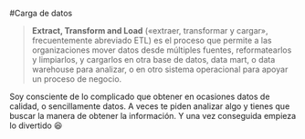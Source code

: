 \#Carga de datos

> **Extract, Transform and Load** \(«extraer, transformar y cargar», frecuentemente abreviado ETL\) es el proceso que permite a las organizaciones mover datos desde múltiples fuentes, reformatearlos y limpiarlos, y cargarlos en otra base de datos, data mart, o data warehouse para analizar, o en otro sistema operacional para apoyar un proceso de negocio.

Soy consciente de lo complicado que obtener en ocasiones datos de calidad, o sencillamente datos. A veces te piden analizar algo y tienes que buscar la manera de obtener la información. Y una vez conseguida empieza lo divertido :laughing: 

